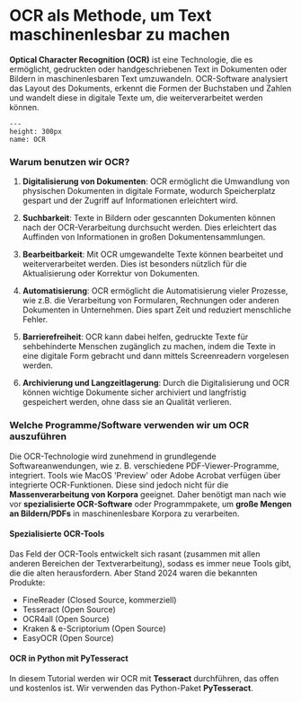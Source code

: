 # OCR als Methode, um Text maschinenlesbar zu machen

**Optical Character Recognition (OCR)** ist eine Technologie, die es ermöglicht, gedruckten oder handgeschriebenen Text in Dokumenten oder Bildern in maschinenlesbaren Text umzuwandeln. OCR-Software analysiert das Layout des Dokuments, erkennt die Formen der Buchstaben und Zahlen und wandelt diese in digitale Texte um, die weiterverarbeitet werden können.

```{figure} ../book_images/grippeocr.gif
---
height: 300px
name: OCR
```

### Warum benutzen wir OCR?

1. **Digitalisierung von Dokumenten**: OCR ermöglicht die Umwandlung von physischen Dokumenten in digitale Formate, wodurch Speicherplatz gespart und der Zugriff auf Informationen erleichtert wird.

2. **Suchbarkeit**: Texte in Bildern oder gescannten Dokumenten können nach der OCR-Verarbeitung durchsucht werden. Dies erleichtert das Auffinden von Informationen in großen Dokumentensammlungen.

3. **Bearbeitbarkeit**: Mit OCR umgewandelte Texte können bearbeitet und weiterverarbeitet werden. Dies ist besonders nützlich für die Aktualisierung oder Korrektur von Dokumenten.

4. **Automatisierung**: OCR ermöglicht die Automatisierung vieler Prozesse, wie z.B. die Verarbeitung von Formularen, Rechnungen oder anderen Dokumenten in Unternehmen. Dies spart Zeit und reduziert menschliche Fehler.

5. **Barrierefreiheit**: OCR kann dabei helfen, gedruckte Texte für sehbehinderte Menschen zugänglich zu machen, indem die Texte in eine digitale Form gebracht und dann mittels Screenreadern vorgelesen werden.

6. **Archivierung und Langzeitlagerung**: Durch die Digitalisierung und OCR können wichtige Dokumente sicher archiviert und langfristig gespeichert werden, ohne dass sie an Qualität verlieren.


### Welche Programme/Software verwenden wir um OCR auszuführen

Die OCR-Technologie wird zunehmend in grundlegende Softwareanwendungen, wie z. B. verschiedene PDF-Viewer-Programme, integriert. Tools wie MacOS 'Preview' oder Adobe Acrobat verfügen über integrierte OCR-Funktionen. Diese sind jedoch nicht für die **Massenverarbeitung von Korpora** geeignet. Daher benötigt man nach wie vor **spezialisierte OCR-Software** oder Programmpakete, um **große Mengen an Bildern/PDFs** in maschinenlesbare Korpora zu verarbeiten.

#### Spezialisierte OCR-Tools

Das Feld der OCR-Tools entwickelt sich rasant (zusammen mit allen anderen Bereichen der Textverarbeitung), sodass es immer neue Tools gibt, die die alten herausfordern. Aber Stand 2024 waren die bekannten Produkte:

* FineReader (Closed Source, kommerziell)
* Tesseract (Open Source)
* OCR4all (Open Source)
* Kraken & e-Scriptorium (Open Source)
* EasyOCR (Open Source)

#### OCR in Python mit PyTesseract

In diesem Tutorial werden wir OCR mit **Tesseract** durchführen, das offen und kostenlos ist. Wir verwenden das Python-Paket **PyTesseract**.